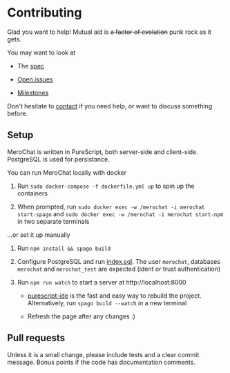 # Contributing

Glad you want to help! Mutual aid is ~~a factor of evolution~~ punk rock as it gets.

You may want to look at

* The [spec](docs/README.md)

* [Open issues](https://github.com/typestruck/merochat/issues)

* [Milestones](https://github.com/typestruck/merochat/milestones)

Don't hesitate to [contact](https://github.com/easafe) if you need help, or want to discuss something before.

## Setup

MeroChat is written in PureScript, both server-side and client-side. PostgreSQL is used for persistance.

You can run MeroChat locally with docker

1. Run `sudo docker-compose -f dockerfile.yml up` to spin up the containers

2. When prompted, run `sudo docker exec -w /merochat -i merochat start-spago` and `sudo docker exec -w /merochat -i merochat start-npm` in two separate terminals

...or set it up manually

1. Run `npm install && spago build`

2. Configure PostgreSQL and run [index.sql](src/Server/sql/index.sql). The user `merochat`, databases `merochat` and `merochat_test` are expected (ident or trust authentication)

3. Run `npm run watch` to start a server at http://localhost:8000

    * [purescript-ide](https://github.com/nwolverson/vscode-ide-purescript) is the fast and easy way to rebuild the project. Alternatively, run `spago build --watch` in a new terminal

    * Refresh the page after any changes :)

## Pull requests

Unless it is a small change, please include tests and a clear commit message. Bonus points if the code has documentation comments.
